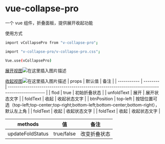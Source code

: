 # vue-collapse-pro

一个 vue 组件，折叠面板，提供展开收起功能

使用方式

```bash
import vCollapsePro from "v-collapse-pro";

import "v-collapse-pro/v-collapse-pro.css";

Vue.use(vCollapsePro)
```

[展开视图](https://fangzhouzhu.github.io/v-collapse-pro/flod.jpg)![在这里插入图片描述](https://fangzhouzhu.github.io/v-collapse-pro/flod.jpg)

[收起视图](https://fangzhouzhu.github.io/v-collapse-pro/unflod.jpg)![在这里插入图片描述](https://fangzhouzhu.github.io/v-collapse-pro/unflod.jpg)
| props | 默认值 | 备注 |
| ----------- | -------- | ------------------------------------------------------------------------------------------------ |
| flod | true | 初始折叠状态 |
| unfoldText | 展开 | 展开状态文字 |
| foldText | 收起 | 收起状态文字 |
| btnPosition | top-left | 按钮位置可选（top-left;top-center;top-right;bottom-left;bottom-center;bottom-right），默认左上角 |
| foldText | 收起 | 收起状态文字 |
| foldText | 收起 | 收起状态文字 |

| methods          | 值         | 备注         |
| ---------------- | ---------- | ------------ |
| updateFoldStatus | true/false | 改变折叠状态 |
